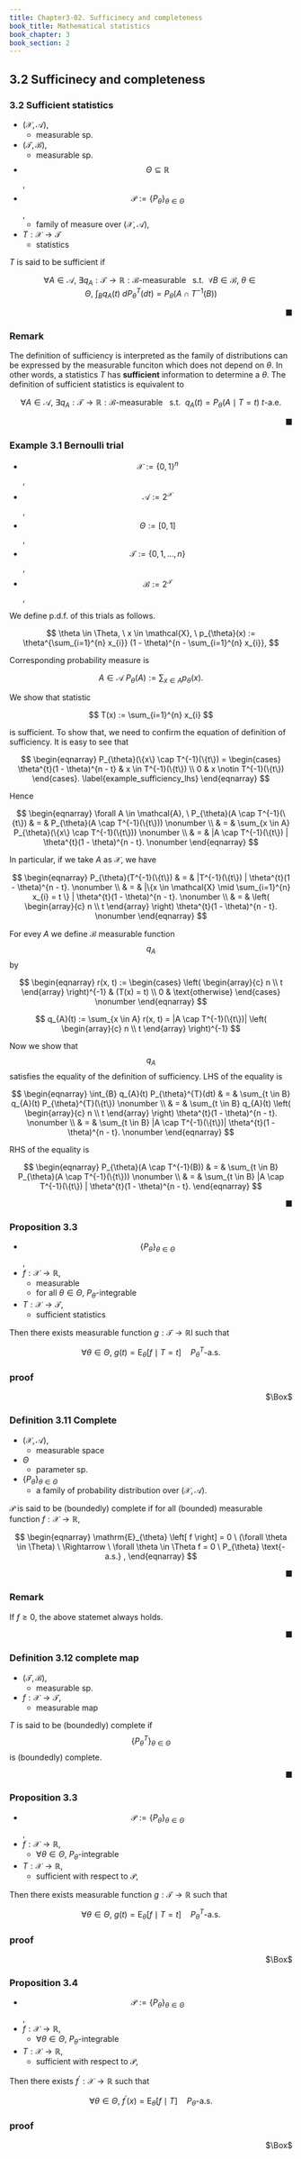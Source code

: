 ```yaml
---
title: Chapter3-02. Sufficinecy and completeness
book_title: Mathematical statistics
book_chapter: 3
book_section: 2
---
```


## 3.2 Sufficinecy and completeness

### 3.2 Sufficient statistics
* $(\mathcal{X}, \mathcal{A})$,
    * measurable sp.
* $(\mathcal{T}, \mathcal{B})$,
    * measurable sp.
* $$\Theta \subseteq \mathbb{R}$$,
* $$\mathcal{P} := \{P_{\theta}\}_{\theta \in \Theta}$$,
    * family of measure over $(\mathcal{X}, \mathcal{A})$,
* $T: \mathcal{X} \rightarrow \mathcal{T}$
    * statistics

$T$ is said to be sufficient if

$$
    \forall A \in \mathcal{A},
    \
    \exists q_{A}:\mathcal{T} \rightarrow \mathbb{R}: \mathcal{B} \text{-measurable }
    \
    \text{ s.t. }
    \
    \forall B \in \mathcal{B},
    \
    \theta \in \Theta,
    \
    \int_{B}
        q_{A}(t)
    \ d P_{\theta}^{T}(dt)
    =
    P_{\theta}(A \cap T^{-1}(B))
$$

<div class="end-of-statement" style="text-align: right">■</div>

### Remark
The definition of sufficiency is interpreted as the family of distributions can be expressed by the measurable funciton which does not depend on $\theta$.
In other words, a statistics $T$ has **sufficient** information to determine a $\theta$.
The definition of sufficient statistics is equivalent to

$$
    \forall A \in \mathcal{A},
    \
    \exists q_{A}: \mathcal{T} \rightarrow \mathbb{R}: \mathcal{B} \text{-measurable }
    \
    \text{ s.t. }
    \
    q_{A}(t)
    =
    P_{\theta}(A \mid T = t)
    \
    t \text{-a.e.}
$$

<div class="end-of-statement" style="text-align: right">■</div>

### Example 3.1 Bernoulli trial
* $$\mathcal{X} := \{0, 1\}^{n}$$,
* $$\mathcal{A} := 2^{\mathcal{X}}$$,
* $$\Theta := [0, 1]$$,
* $$\mathcal{T} := \{0, 1, \ldots, n\}$$,
* $$\mathcal{B} := 2^{\mathcal{T}}$$,

We define p.d.f. of this trials as follows.

$$
    \theta \in \Theta,
    \
    x \in \mathcal{X},
    \
    p_{\theta}(x)
    :=
    \theta^{\sum_{i=1}^{n} x_{i}}
    (1 - \theta)^{n - \sum_{i=1}^{n} x_{i}},
$$

Corresponding probability measure is

$$
    A \in \mathcal{A}
    \
    P_{\theta}(A)
    :=
    \sum_{x \in A}
        p_{\theta}(x).
$$

We show that statistic

$$
    T(x)
    :=
    \sum_{i=1}^{n}
        x_{i}
$$

is sufficient.
To show that, we need to confirm the equation of definition of sufficiency.
It is easy to see that

$$
\begin{eqnarray}
    P_{\theta}(\{x\} \cap T^{-1}(\{t\})
    =
    \begin{cases}
        \theta^{t}(1 - \theta)^{n - t}
        &
            x \in T^{-1}(\{t\})
            \\
        0
        &
            x \notin T^{-1}(\{t\})
    \end{cases}.
    \label{example_sufficiency_lhs}
\end{eqnarray}
$$

Hence

$$
\begin{eqnarray}
    \forall A \in \mathcal{A},
    \
    P_{\theta}(A \cap T^{-1}(\{t\})
    & = &
        P_{\theta}(A \cap T^{-1}(\{t\}))
    \nonumber
    \\
    & = &
        \sum_{x \in A}
            P_{\theta}(\{x\} \cap T^{-1}(\{t\}))
    \nonumber
    \\
    & = &
        |A \cap T^{-1}(\{t\}) |
            \theta^{t}(1 - \theta)^{n - t}.
    \nonumber
\end{eqnarray}
$$

In particular, if we take $A$ as $\mathcal{X}$, we have

$$
\begin{eqnarray}
    P_{\theta}(T^{-1}(\{t\})
    & = &
        |T^{-1}(\{t\}) |
            \theta^{t}(1 - \theta)^{n - t}.
    \nonumber
    \\
    & = &
        |\{x \in \mathcal{X} \mid \sum_{i=1}^{n} x_{i} = t \} |
            \theta^{t}(1 - \theta)^{n - t}.
    \nonumber
    \\
    & = &
        \left(
            \begin{array}{c}
                n \\
                t
            \end{array}
        \right)
            \theta^{t}(1 - \theta)^{n - t}.
    \nonumber
\end{eqnarray}
$$

For evey $A$  we define $\mathcal{B}$ measurable function $$q_{A}$$ by

$$
\begin{eqnarray}
    r(x, t)
    :=
    \begin{cases}
        \left(
            \begin{array}{c}
                n \\
                t
            \end{array}
        \right)^{-1}
        &
            (T(x) = t)
        \\
        0
        &
            \text{otherwise}
    \end{cases}
    \nonumber
\end{eqnarray}
$$

$$
    q_{A}(t)
    :=
    \sum_{x \in A}
        r(x, t)
    =
    |A \cap T^{-1}(\{t\})|
        \left(
            \begin{array}{c}
                n \\
                t
            \end{array}
        \right)^{-1}
$$

Now we show that $$q_{A}$$ satisfies the equality of the definition of sufficiency.
LHS of the equality is

$$
\begin{eqnarray}
    \int_{B}
        q_{A}(t)
    P_{\theta}^{T}(dt)
    & = &
        \sum_{t \in B}
            q_{A}(t)
            P_{\theta}^{T}(\{t\})
    \nonumber
    \\
    & = &
        \sum_{t \in B}
            q_{A}(t)
            \left(
                \begin{array}{c}
                    n \\
                    t
                \end{array}
            \right)
                \theta^{t}(1 - \theta)^{n - t}.
    \nonumber
    \\
    & = &
        \sum_{t \in B}
            |A \cap T^{-1}(\{t\})|
            \theta^{t}(1 - \theta)^{n - t}.
    \nonumber
\end{eqnarray}
$$

RHS of the equality is

$$
\begin{eqnarray}
    P_{\theta}(A \cap T^{-1}(B))
    & = &
        \sum_{t \in B}
            P_{\theta}(A \cap T^{-1}(\{t\}))
    \nonumber
    \\
    & = &
        \sum_{t \in B}
            |A \cap T^{-1}(\{t\}) |
                \theta^{t}(1 - \theta)^{n - t}.
\end{eqnarray}
$$

<div class="end-of-statement" style="text-align: right">■</div>

### Proposition 3.3
* $$\{P_{\theta}\}_{\theta \in \Theta}$$,
* $f: \mathcal{X} \rightarrow \mathbb{R}$,
    * measurable
    * for all $\theta \in \Theta$, $P_{\theta}$-integrable
* $T: \mathcal{X} \rightarrow \mathcal{T}$,
    * sufficient statistics

Then there exists measurable function $g:\mathcal{T} \rightarrow \mathbb{R}$l such that

$$
    \forall \theta \in \Theta,
    \
    g(t)
    =
    \mathrm{E}_{\theta}
    \left[
        f
        \mid
        T = t
    \right]
    \quad
    P_{\theta}^{T}\text{-a.s.}
$$

### proof

<div class="QED" style="text-align: right">$\Box$</div>

### Definition 3.11 Complete
* $(\mathcal{X}, \mathcal{A})$,
    * measurable space
* $\Theta$
    * parameter sp.
* $\{P_{\theta}\}_{\theta \in \Theta}$
    * a family of probability distribution over $(\mathcal{X}, \mathcal{A})$.

$\mathcal{P}$ is said to be (boundedly) complete if for all (bounded) measurable function $f: \mathcal{X} \rightarrow \mathbb{R}$,

$$
\begin{eqnarray}
    \mathrm{E}_{\theta}
    \left[
        f
    \right]
    =
    0
    \
    (\forall \theta \in \Theta)
    \
    \Rightarrow
    \
    \forall \theta \in \Theta
    f = 0
    \
    P_{\theta} \text{-a.s.}
    ,
\end{eqnarray}
$$

<div class="end-of-statement" style="text-align: right">■</div>

### Remark
If $f \ge 0$, the above statemet always holds.

<div class="end-of-statement" style="text-align: right">■</div>

### Definition 3.12 complete map
* $(\mathcal{T}, \mathcal{B})$,
    * measurable sp.
* $f: \mathcal{X} \rightarrow \mathcal{T}$,
    * measurable map

$T$ is said to be (boundedly) complete if $$\{P_{\theta}^{T}\}_{\theta \in \Theta}$$ is (boundedly) complete.

<div class="end-of-statement" style="text-align: right">■</div>

### Proposition 3.3
* $$\mathcal{P} := \{P_{\theta}\}_{\theta \in \Theta}$$,
* $f: \mathcal{X} \rightarrow \mathbb{R}$,
    * $\forall \theta \in \Theta$, $P_{\theta}$-integrable
* $T: \mathcal{X} \rightarrow \mathbb{R}$,
    * sufficient with respect to $\mathcal{P}$,

Then there exists measurable function $g: \mathcal{T} \rightarrow \mathbb{R}$ such that

$$
    \forall \theta \in \Theta,
    \
    g(t)
    =
    \mathrm{E}_{\theta}
    \left[
        f
        \mid
        T = t
    \right]
    \quad
    P_{\theta}^{T} \text{-a.s.}
$$

### proof

<div class="QED" style="text-align: right">$\Box$</div>

### Proposition 3.4
* $$\mathcal{P} := \{P_{\theta}\}_{\theta \in \Theta}$$,
* $f: \mathcal{X} \rightarrow \mathbb{R}$,
    * $\forall \theta \in \Theta$, $P_{\theta}$-integrable
* $T: \mathcal{X} \rightarrow \mathbb{R}$,
    * sufficient with respect to $\mathcal{P}$,

Then there exists $f^{\prime}: \mathcal{X} \rightarrow \mathbb{R}$ such that

$$
    \forall \theta \in \Theta,
    \
    f^{\prime}(x)
    =
    \mathrm{E}_{\theta}
    \left[
        f
        \mid
        T
    \right]
    \quad
    P_{\theta} \text{-a.s.}
$$

### proof

<div class="QED" style="text-align: right">$\Box$</div>
